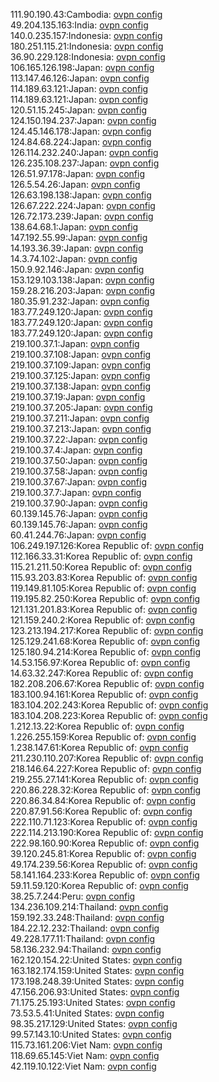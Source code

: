 111.90.190.43:Cambodia: [ovpn config](vpn/111_90_190_43.ovpn)  
49.204.135.163:India: [ovpn config](vpn/49_204_135_163.ovpn)  
140.0.235.157:Indonesia: [ovpn config](vpn/140_0_235_157.ovpn)  
180.251.115.21:Indonesia: [ovpn config](vpn/180_251_115_21.ovpn)  
36.90.229.128:Indonesia: [ovpn config](vpn/36_90_229_128.ovpn)  
106.165.126.198:Japan: [ovpn config](vpn/106_165_126_198.ovpn)  
113.147.46.126:Japan: [ovpn config](vpn/113_147_46_126.ovpn)  
114.189.63.121:Japan: [ovpn config](vpn/114_189_63_121.ovpn)  
114.189.63.121:Japan: [ovpn config](vpn/114_189_63_121.ovpn)  
120.51.15.245:Japan: [ovpn config](vpn/120_51_15_245.ovpn)  
124.150.194.237:Japan: [ovpn config](vpn/124_150_194_237.ovpn)  
124.45.146.178:Japan: [ovpn config](vpn/124_45_146_178.ovpn)  
124.84.68.224:Japan: [ovpn config](vpn/124_84_68_224.ovpn)  
126.114.232.240:Japan: [ovpn config](vpn/126_114_232_240.ovpn)  
126.235.108.237:Japan: [ovpn config](vpn/126_235_108_237.ovpn)  
126.51.97.178:Japan: [ovpn config](vpn/126_51_97_178.ovpn)  
126.5.54.26:Japan: [ovpn config](vpn/126_5_54_26.ovpn)  
126.63.198.138:Japan: [ovpn config](vpn/126_63_198_138.ovpn)  
126.67.222.224:Japan: [ovpn config](vpn/126_67_222_224.ovpn)  
126.72.173.239:Japan: [ovpn config](vpn/126_72_173_239.ovpn)  
138.64.68.1:Japan: [ovpn config](vpn/138_64_68_1.ovpn)  
147.192.55.99:Japan: [ovpn config](vpn/147_192_55_99.ovpn)  
14.193.36.39:Japan: [ovpn config](vpn/14_193_36_39.ovpn)  
14.3.74.102:Japan: [ovpn config](vpn/14_3_74_102.ovpn)  
150.9.92.146:Japan: [ovpn config](vpn/150_9_92_146.ovpn)  
153.129.103.138:Japan: [ovpn config](vpn/153_129_103_138.ovpn)  
159.28.216.203:Japan: [ovpn config](vpn/159_28_216_203.ovpn)  
180.35.91.232:Japan: [ovpn config](vpn/180_35_91_232.ovpn)  
183.77.249.120:Japan: [ovpn config](vpn/183_77_249_120.ovpn)  
183.77.249.120:Japan: [ovpn config](vpn/183_77_249_120.ovpn)  
183.77.249.120:Japan: [ovpn config](vpn/183_77_249_120.ovpn)  
219.100.37.1:Japan: [ovpn config](vpn/219_100_37_1.ovpn)  
219.100.37.108:Japan: [ovpn config](vpn/219_100_37_108.ovpn)  
219.100.37.109:Japan: [ovpn config](vpn/219_100_37_109.ovpn)  
219.100.37.125:Japan: [ovpn config](vpn/219_100_37_125.ovpn)  
219.100.37.138:Japan: [ovpn config](vpn/219_100_37_138.ovpn)  
219.100.37.19:Japan: [ovpn config](vpn/219_100_37_19.ovpn)  
219.100.37.205:Japan: [ovpn config](vpn/219_100_37_205.ovpn)  
219.100.37.211:Japan: [ovpn config](vpn/219_100_37_211.ovpn)  
219.100.37.213:Japan: [ovpn config](vpn/219_100_37_213.ovpn)  
219.100.37.22:Japan: [ovpn config](vpn/219_100_37_22.ovpn)  
219.100.37.4:Japan: [ovpn config](vpn/219_100_37_4.ovpn)  
219.100.37.50:Japan: [ovpn config](vpn/219_100_37_50.ovpn)  
219.100.37.58:Japan: [ovpn config](vpn/219_100_37_58.ovpn)  
219.100.37.67:Japan: [ovpn config](vpn/219_100_37_67.ovpn)  
219.100.37.7:Japan: [ovpn config](vpn/219_100_37_7.ovpn)  
219.100.37.90:Japan: [ovpn config](vpn/219_100_37_90.ovpn)  
60.139.145.76:Japan: [ovpn config](vpn/60_139_145_76.ovpn)  
60.139.145.76:Japan: [ovpn config](vpn/60_139_145_76.ovpn)  
60.41.244.76:Japan: [ovpn config](vpn/60_41_244_76.ovpn)  
106.249.197.126:Korea Republic of: [ovpn config](vpn/106_249_197_126.ovpn)  
112.166.33.31:Korea Republic of: [ovpn config](vpn/112_166_33_31.ovpn)  
115.21.211.50:Korea Republic of: [ovpn config](vpn/115_21_211_50.ovpn)  
115.93.203.83:Korea Republic of: [ovpn config](vpn/115_93_203_83.ovpn)  
119.149.81.105:Korea Republic of: [ovpn config](vpn/119_149_81_105.ovpn)  
119.195.82.250:Korea Republic of: [ovpn config](vpn/119_195_82_250.ovpn)  
121.131.201.83:Korea Republic of: [ovpn config](vpn/121_131_201_83.ovpn)  
121.159.240.2:Korea Republic of: [ovpn config](vpn/121_159_240_2.ovpn)  
123.213.194.217:Korea Republic of: [ovpn config](vpn/123_213_194_217.ovpn)  
125.129.241.68:Korea Republic of: [ovpn config](vpn/125_129_241_68.ovpn)  
125.180.94.214:Korea Republic of: [ovpn config](vpn/125_180_94_214.ovpn)  
14.53.156.97:Korea Republic of: [ovpn config](vpn/14_53_156_97.ovpn)  
14.63.32.247:Korea Republic of: [ovpn config](vpn/14_63_32_247.ovpn)  
182.208.206.67:Korea Republic of: [ovpn config](vpn/182_208_206_67.ovpn)  
183.100.94.161:Korea Republic of: [ovpn config](vpn/183_100_94_161.ovpn)  
183.104.202.243:Korea Republic of: [ovpn config](vpn/183_104_202_243.ovpn)  
183.104.208.223:Korea Republic of: [ovpn config](vpn/183_104_208_223.ovpn)  
1.212.13.22:Korea Republic of: [ovpn config](vpn/1_212_13_22.ovpn)  
1.226.255.159:Korea Republic of: [ovpn config](vpn/1_226_255_159.ovpn)  
1.238.147.61:Korea Republic of: [ovpn config](vpn/1_238_147_61.ovpn)  
211.230.110.207:Korea Republic of: [ovpn config](vpn/211_230_110_207.ovpn)  
218.146.64.227:Korea Republic of: [ovpn config](vpn/218_146_64_227.ovpn)  
219.255.27.141:Korea Republic of: [ovpn config](vpn/219_255_27_141.ovpn)  
220.86.228.32:Korea Republic of: [ovpn config](vpn/220_86_228_32.ovpn)  
220.86.34.84:Korea Republic of: [ovpn config](vpn/220_86_34_84.ovpn)  
220.87.91.56:Korea Republic of: [ovpn config](vpn/220_87_91_56.ovpn)  
222.110.71.123:Korea Republic of: [ovpn config](vpn/222_110_71_123.ovpn)  
222.114.213.190:Korea Republic of: [ovpn config](vpn/222_114_213_190.ovpn)  
222.98.160.90:Korea Republic of: [ovpn config](vpn/222_98_160_90.ovpn)  
39.120.245.81:Korea Republic of: [ovpn config](vpn/39_120_245_81.ovpn)  
49.174.239.56:Korea Republic of: [ovpn config](vpn/49_174_239_56.ovpn)  
58.141.164.233:Korea Republic of: [ovpn config](vpn/58_141_164_233.ovpn)  
59.11.59.120:Korea Republic of: [ovpn config](vpn/59_11_59_120.ovpn)  
38.25.7.244:Peru: [ovpn config](vpn/38_25_7_244.ovpn)  
134.236.109.214:Thailand: [ovpn config](vpn/134_236_109_214.ovpn)  
159.192.33.248:Thailand: [ovpn config](vpn/159_192_33_248.ovpn)  
184.22.12.232:Thailand: [ovpn config](vpn/184_22_12_232.ovpn)  
49.228.177.11:Thailand: [ovpn config](vpn/49_228_177_11.ovpn)  
58.136.232.94:Thailand: [ovpn config](vpn/58_136_232_94.ovpn)  
162.120.154.22:United States: [ovpn config](vpn/162_120_154_22.ovpn)  
163.182.174.159:United States: [ovpn config](vpn/163_182_174_159.ovpn)  
173.198.248.39:United States: [ovpn config](vpn/173_198_248_39.ovpn)  
47.156.206.93:United States: [ovpn config](vpn/47_156_206_93.ovpn)  
71.175.25.193:United States: [ovpn config](vpn/71_175_25_193.ovpn)  
73.53.5.41:United States: [ovpn config](vpn/73_53_5_41.ovpn)  
98.35.217.129:United States: [ovpn config](vpn/98_35_217_129.ovpn)  
99.57.143.10:United States: [ovpn config](vpn/99_57_143_10.ovpn)  
115.73.161.206:Viet Nam: [ovpn config](vpn/115_73_161_206.ovpn)  
118.69.65.145:Viet Nam: [ovpn config](vpn/118_69_65_145.ovpn)  
42.119.10.122:Viet Nam: [ovpn config](vpn/42_119_10_122.ovpn)  

